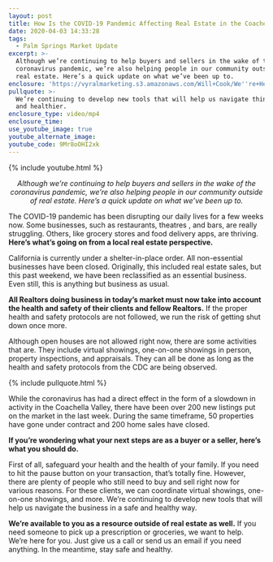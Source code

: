 ```yaml
---
layout: post
title: How Is the COVID-19 Pandemic Affecting Real Estate in the Coachella Valley?
date: 2020-04-03 14:33:28
tags:
  - Palm Springs Market Update
excerpt: >-
  Although we’re continuing to help buyers and sellers in the wake of the
  coronavirus pandemic, we’re also helping people in our community outside of
  real estate. Here’s a quick update on what we’ve been up to.
enclosure: 'https://vyralmarketing.s3.amazonaws.com/Will+Cook/We''re+Here+to+Help.mp4'
pullquote: >-
  We’re continuing to develop new tools that will help us navigate things safer
  and healthier.
enclosure_type: video/mp4
enclosure_time:
use_youtube_image: true
youtube_alternate_image:
youtube_code: 9Mr8oOHI2xk
---
```


{% include youtube.html %}

<p style="text-align: center;"><em>Although we’re continuing to help buyers and sellers in the wake of the coronavirus pandemic, we’re also helping people in our community outside of real estate. Here’s a quick update on what we’ve been up to.</em></p>

The COVID-19 pandemic has been disrupting our daily lives for a few weeks now. Some businesses, such as restaurants, theatres , and bars, are really struggling. Others, like grocery stores and food delivery apps, are thriving. **Here’s what’s going on from a local real estate perspective.**

California is currently under a shelter-in-place order. All non-essential businesses have been closed. Originally, this included real estate sales, but this past weekend, we have been reclassified as an essential business. Even still, this is anything but business as usual.

**All Realtors doing business in today’s market must now take into account the health and safety of their clients and fellow Realtors.** If the proper health and safety protocols are not followed, we run the risk of getting shut down once more.

Although open houses are not allowed right now, there are some activities that are. They include virtual showings, one-on-one showings in person, property inspections, and appraisals. They can all be done as long as the health and safety protocols from the CDC are being observed.

{% include pullquote.html %}

While the coronavirus has had a direct effect in the form of a slowdown in activity in the Coachella Valley, there have been over 200 new listings put on the market in the last week. During the same timeframe, 50 properties have gone under contract and 200 home sales have closed.

**If you’re wondering what your next steps are as a buyer or a seller, here’s what you should do.**

First of all, safeguard your health and the health of your family. If you need to hit the pause button on your transaction, that’s totally fine. However, there are plenty of people who still need to buy and sell right now for various reasons. For these clients, we can coordinate virtual showings, one-on-one showings, and more. We’re continuing to develop new tools that will help us navigate the business in a safe and healthy way.

**We’re available to you as a resource outside of real estate as well.** If you need someone to pick up a prescription or groceries, we want to help. We’re here for you. Just give us a call or send us an email if you need anything. In the meantime, stay safe and healthy.